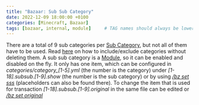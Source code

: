 ```yaml
---
title: "Bazaar: Sub Sub Category"
date: 2022-12-09 18:00:00 +0100
categories: [Minecraft, Bazaar]
tags: [bazaar, internal, module]     # TAG names should always be lowercase
---
```


There are a total of 9 sub categories per [Sub Category]({{site.baseurl}}/posts/bazaar-sub-category), but not all of them have to be used. 
Read [here]({{site.baseurl}}/posts/bazaar-cmd-toggle) on how to include/exclude categories without deleting them.
A sub sub category is a [Module]({{site.baseurl}}/posts/bazaar-module), so it can be enabled and disabled on the fly. It only has one item, which can be configured in *categories/category_[1-5].yml* (the number is the category) under *[1-18].subsub.[1-9].show* (the number is the sub category) or by using [*/bz set sss*]({{site.baseurl}}/posts/bazaar-cmd-set) (placeholders can also be found there). To change the item that is used for transaction *[1-18].subsub.[1-9].original* in the same file can be edited or  [*/bz set original*]({{site.baseurl}}/posts/bazaar-cmd-set)
